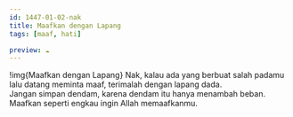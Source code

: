 ```yaml
---
id: 1447-01-02-nak
title: Maafkan dengan Lapang
tags: [maaf, hati]

preview: ☁️
---
```


!img{Maafkan dengan Lapang}
Nak, kalau ada yang berbuat salah padamu lalu datang meminta maaf, terimalah dengan lapang dada.  
Jangan simpan dendam, karena dendam itu hanya menambah beban.  
Maafkan seperti engkau ingin Allah memaafkanmu.

